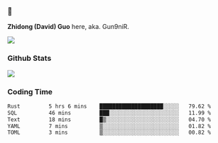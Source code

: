 ### 👋 

**Zhidong (David) Guo** here, aka. Gun9niR.

![](https://komarev.com/ghpvc/?username=Gun9niR&label=Total+Views)

### Github Stats

<img src="https://github-readme-stats.vercel.app/api?username=Gun9niR&count_private=true&show_icons=true&theme=vue-dark&hide_title=true">

### Coding Time

<!--START_SECTION:waka-->

```txt
Rust         5 hrs 6 mins    ████████████████████░░░░░   79.62 %
SQL          46 mins         ███░░░░░░░░░░░░░░░░░░░░░░   11.99 %
Text         18 mins         █▒░░░░░░░░░░░░░░░░░░░░░░░   04.70 %
YAML         7 mins          ▒░░░░░░░░░░░░░░░░░░░░░░░░   01.82 %
TOML         3 mins          ▒░░░░░░░░░░░░░░░░░░░░░░░░   00.82 %
```

<!--END_SECTION:waka-->
